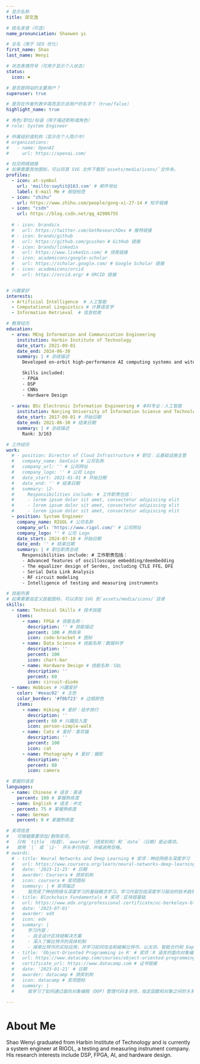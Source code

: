 ```yaml
---
# 显示名称
title: 邵文逸

# 姓名发音（可选）
name_pronunciation: Shaowen yi

# 全名（用于 SEO 优化）
first_name: Shao
last_name: Wenyi

# 状态表情符号（可用于显示个人状态）
status:
  icon: ❤️

# 是否是网站的主要用户？
superuser: true

# 是否在作者列表中高亮显示该用户的名字？（true/false）
highlight_name: true

# 角色/职位/标语（用于描述职称或角色）
# role: System Engineer

# 所属组织或机构（显示在个人简介中）
# organizations:
#   - name: OpenAI
#     url: https://openai.com/

# 社交网络链接
# 如果需要其他图标，可以将其 SVG 文件下载到`assets/media/icons/`文件夹。
profiles:
  - icon: at-symbol
    url: 'mailto:swyhit@163.com' # 邮件地址
    label: E-mail Me # 按钮标签
  - icon: "zhihu"
    url: https://www.zhihu.com/people/gong-xi-27-14 # 知乎链接
  - icon: "csdn"
    url: https://blog.csdn.net/qq_42986755
  
  # - icon: brands/x
  #   url: https://twitter.com/GetResearchDev # 推特链接
  # - icon: brands/github
  #   url: https://github.com/gcushen # GitHub 链接
  # - icon: brands/linkedin
  #   url: https://www.linkedin.com/ # 领英链接
  # - icon: academicons/google-scholar
  #   url: https://scholar.google.com/ # Google Scholar 链接
  # - icon: academicons/orcid
  #   url: https://orcid.org/ # ORCID 链接


# 兴趣爱好
interests:
  - Artificial Intelligence  # 人工智能
  - Computational Linguistics # 计算语言学
  - Information Retrieval  # 信息检索

# 教育经历
education:
  - area: MEng Information and Communication Engineering 
    institution: Harbin Institute of Technology 
    date_start: 2021-09-01 
    date_end: 2024-06-30 
    summary: | # 总结描述
      Developed on-orbit high-performance AI computing systems and witnessed the satellite launch. Supervised by [Prof Yu Peng](https://homepage.hit.edu.cn/pengyu).

      Skills included: 
      - FPGA
      - DSP
      - CNNs
      - Hardware Design 
      
  - area: BSc Electronic Information Engineering # 本科专业：人工智能
    institution: Nanjing University of Information Science and Technology # 所在机构：麻省理工学院
    date_start: 2017-09-01 # 开始日期
    date_end: 2021-06-30 # 结束日期
    summary: | # 总结描述
      Rank: 3/163 

# 工作经历
work:
  # - position: Director of Cloud Infrastructure # 职位：云基础设施主管
  #   company_name: GenCoin # 公司名称
  #   company_url: '' # 公司网址
  #   company_logo: '' # 公司 Logo
  #   date_start: 2021-01-01 # 开始日期
  #   date_end: '' # 结束日期
  #   summary: |2- 
  #     Responsibilities include: # 工作职责包括：
  #     - lorem ipsum dolor sit amet, consectetur adipiscing elit
  #     - lorem ipsum dolor sit amet, consectetur adipiscing elit
  #     - lorem ipsum dolor sit amet, consectetur adipiscing elit
  - position: System Engineer 
    company_name: RIGOL # 公司名称
    company_url: 'https://www.rigol.com/' # 公司网址
    company_logo: '' # 公司 Logo
    date_start: 2024-07-10 # 开始日期
    date_end: '' # 结束日期
    summary: | # 职位职责总结
      Responsibilities include: # 工作职责包括：
      - Advanced features of oscilloscope embedding/deembedding
      - The equalizer design of Serdes, including CTLE FFE、DFE
      - Serial Data Link Analysis
      - RF circuit modeling
      - Intelligence of testing and measuring instruments

# 技能列表
# 如果需要自定义技能图标，可以添加 SVG 到`assets/media/icons/`目录
skills:
  - name: Technical Skills # 技术技能
    items:
      - name: FPGA # 技能名称：
        description: '' # 技能描述
        percent: 100 # 熟练率
        icon: code-bracket # 图标
      - name: Data Science # 技能名称：数据科学
        description: '' 
        percent: 100
        icon: chart-bar
      - name: Hardware Design # 技能名称：SQL
        description: '' 
        percent: 60
        icon: circuit-diode
  - name: Hobbies # 兴趣爱好
    color: '#eeac02' # 主色
    color_border: '#f0bf23' # 边框颜色
    items:
      - name: Hiking # 爱好：徒步旅行
        description: '' 
        percent: 60 # 兴趣投入度
        icon: person-simple-walk
      - name: Cats # 爱好：喜欢猫
        description: '' 
        percent: 100 
        icon: cat
      - name: Photography # 爱好：摄影
        description: ''
        percent: 80
        icon: camera

# 掌握的语言
languages:
  - name: Chinese # 语言：英语
    percent: 100 # 掌握熟练度
  - name: English # 语言：中文
    percent: 75 # 掌握熟练度
  - name: German
    percent: 0 # 掌握熟练度

# 奖项信息
#   可根据需要添加/删除奖项。
#   只有 `title`（标题）、`awarder`（颁奖机构）和 `date`（日期）是必填项。
#   使用 `|` 或 `|2-` 开头多行内容，并缩进两空格。
# awards:
  # - title: Neural Networks and Deep Learning # 奖项：神经网络与深度学习
  #   url: https://www.coursera.org/learn/neural-networks-deep-learning # 奖项链接
  #   date: '2023-11-25' # 日期
  #   awarder: Coursera # 颁奖机构
  #   icon: coursera # 奖项图标
  #   summary: | # 奖项描述
  #     我完成了神经网络与深度学习的基础概念学习。学习内容包括深度学习驱动的技术趋势；构建、训练和应用全连接深度神经网络；高效实现（矢量化）神经网络；识别神经网络架构的关键参数；并将深度学习技术应用到实际项目中。
  # - title: Blockchain Fundamentals # 奖项：区块链基础
  #   url: https://www.edx.org/professional-certificate/uc-berkeleyx-blockchain-fundamentals
  #   date: '2023-07-01'
  #   awarder: edX
  #   icon: edx
  #   summary: | 
  #     学习内容：
  #     - 自主设计区块链解决方案
  #     - 深入了解比特币的具体机制
  #     - 探索比特币的实际应用，并学习如何攻击和破解比特币、以太坊、智能合约和 Dapps，以及比特币工作量证明算法的替代方案。
  # - title: 'Object-Oriented Programming in R' # 奖项：R 语言的面向对象编程
  #   url: https://www.datacamp.com/courses/object-oriented-programming-with-s3-and-r6-in-r
  #   certificate_url: https://www.datacamp.com # 证书链接
  #   date: '2023-01-21' # 日期
  #   awarder: datacamp # 颁奖机构
  #   icon: datacamp # 奖项图标
  #   summary: | 
  #     我学习了如何通过面向对象编程（OOP）管理代码复杂性，指定函数和对象之间的关系，并使用 S3 和R6 系统。 S3 适用于日常 R编程，可优化函数编写。而 R6 特别适用于行业数据分析、调用 Web API 和构建 GUI 。

---
```


# About Me

Shao Wenyi graduated from Harbin Institute of Technology and is currently a system engineer at RIGOL, a testing and measuring instrument company. His research interests include DSP, FPGA, AI, and hardware design.
